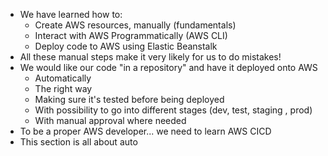 - We have learned how to:
	- Create AWS resources, manually (fundamentals)
	- Interact with AWS Programmatically (AWS CLI)
	- Deploy code to AWS using Elastic Beanstalk
- All these manual steps make it very likely for us to do mistakes!
- We would like our code "in a repository" and have it deployed onto AWS
	- Automatically
	- The right way
	- Making sure it's tested before being deployed
	- With possibility to go into different stages (dev, test, staging , prod)
	- With manual approval where needed
- To be a proper AWS developer... we need to learn AWS CICD
- This section is all about auto